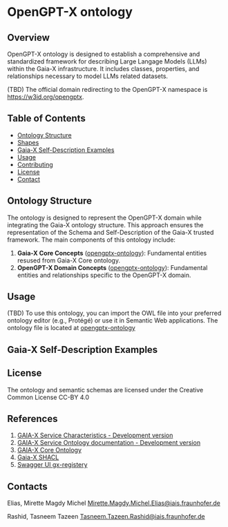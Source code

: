 # OpenGPT-X ontology

## Overview

OpenGPT-X ontology is designed to establish a comprehensive and standardized framework for describing Large Langage Models (LLMs) within the Gaia-X infrastructure. It includes classes, properties, and relationships necessary to model LLMs related datasets.

(TBD) The official domain redirecting to the OpenGPT-X namespace is https://w3id.org/opengptx.

## Table of Contents

- [Ontology Structure](#ontology-structure)
- [Shapes](#shapes)
- [Gaia-X Self-Description Examples](#sd)
- [Usage](#usage)
- [Contributing](#contributing)
- [License](#license)
- [Contact](#contact)

## Ontology Structure

The ontology is designed to represent the OpenGPT-X domain while integrating the Gaia-X ontology structure. This approach ensures the representation of the Schema and Self-Description of the Gaia-X trusted framework. The main components of this ontology include:

1. **Gaia-X Core Concepts** ([opengptx-ontology](gx.ttl)): Fundamental entities resused from Gaia-X Core ontology.
2. **OpenGPT-X Domain Concepts** ([opengptx-ontology](opengptx-ontology.ttl)): Fundamental entities and relationships specific to the OpenGPT-X domain.


## Usage

(TBD) To use this ontology, you can import the OWL file into your preferred ontology editor (e.g., Protégé) or use it in Semantic Web applications. The ontology file is located at [opengptx-ontology](https://w3id.org/gaia-x/opengptx) 


## Gaia-X Self-Description Examples


## License
The ontology and semantic schemas are licensed under the Creative Common License CC-BY 4.0

## References

1. [GAIA-X Service Characteristics - Development version](https://w3id.org/gaia-x/core)
2. [GAIA-X Service Ontology documentation - Development version](https://gaia-x.gitlab.io/technical-committee/service-characteristics-working-group/service-characteristics/ontology/gaia-x/)
3. [GAIA-X Core Ontology](https://gaia-x.gitlab.io/gaia-x-community/gaia-x-self-descriptions/core/core.html)
4. [Gaia-X SHACL](https://registry.lab.gaia-x.eu/development/api/trusted-shape-registry/v1/shapes/jsonld/trustframework)
5. [Swagger UI gx-registery](https://registry.lab.gaia-x.eu/development/docs/)

## Contacts
Elias, Mirette Magdy Michel <Mirette.Magdy.Michel.Elias@iais.fraunhofer.de>

Rashid, Tasneem Tazeen <Tasneem.Tazeen.Rashid@iais.fraunhofer.de>
